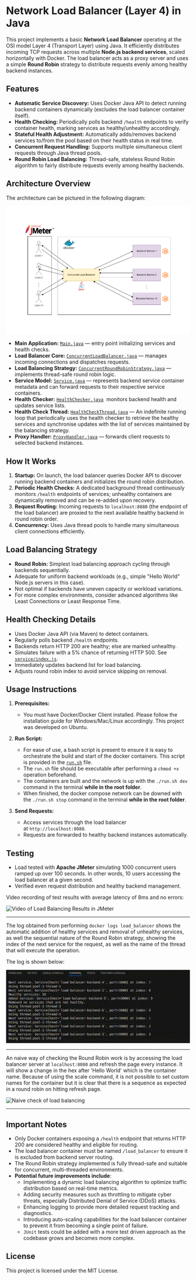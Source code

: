 # Network Load Balancer (Layer 4) in Java

This project implements a basic **Network Load Balancer** operating at the OSI model Layer 4 (Transport Layer) using Java. It efficiently distributes incoming TCP requests across multiple **Node.js backend services**, scaled horizontally with Docker. The load balancer acts as a proxy server and uses a simple **Round Robin** strategy to distribute requests evenly among healthy backend instances.

## Features

- **Automatic Service Discovery:** Uses Docker Java API to detect running backend containers dynamically (excludes the load balancer container itself).
- **Health Checking:** Periodically polls backend `/health` endpoints to verify container health, marking services as healthy/unhealthy accordingly.
- **Stateful Health Adjustment:** Automatically adds/removes backend services to/from the pool based on their health status in real time.
- **Concurrent Request Handling:** Supports multiple simultaneous client requests through Java thread pools.
- **Round Robin Load Balancing:** Thread-safe, stateless Round Robin algorithm to fairly distribute requests evenly among healthy backends.

## Architecture Overview

The architecture can be pictured in the following diagram:

![Architecture diagram of load balancer](/resources/load-balancer-architecture.png)

- **Main Application:** [`Main.java`](balancer/src/main/java/com/baitan/Main.java) — entry point initializing services and health checks.
- **Load Balancer Core:** [`ConcurrentLoadBalancer.java`](balancer/src/main/java/com/baitan/balancer/ConcurrentLoadBalancer.java) — manages incoming connections and dispatches requests.
- **Load Balancing Strategy:** [`ConcurrentRoundRobinStrategy.java`](balancer/src/main/java/com/baitan/balancer/strategy/ConcurrentRoundRobinStrategy.java) — implements thread-safe round robin logic.
- **Service Model:** [`Service.java`](balancer/src/main/java/com/baitan/balancer/Service.java) — represents backend service container metadata and can forward requests to their respective service containers.
- **Health Checker:** [`HealthChecker.java`](balancer/src/main/java/com/baitan/balancer/health/HealthChecker.java)  monitors backend health and updates service lists.
- **Health Check Thread:** [`HealthCheckThread.java`](balancer/src/main/java/com/baitan/balancer/health/HealthCheckThread.java) — An indefinite running loop that periodically uses the health checker to retrieve the healthy services and synchronise updates with the list of services maintained by the balancing strategy.
- **Proxy Handler:** [`ProxyHandler.java`](balancer/src/main/java/com/baitan/balancer/handlers/) — forwards client requests to selected backend instances.

## How It Works

1. **Startup:** On launch, the load balancer queries Docker API to discover running backend containers and initializes the round robin distribution.
2. **Periodic Health Checks:** A dedicated background thread continuously monitors `/health` endpoints of services; unhealthy containers are dynamically removed and can be re-added upon recovery.
3. **Request Routing:** Incoming requests to `localhost:8080` (the endpoint of the load balancer) are proxied to the next available healthy backend in round robin order.
4. **Concurrency:** Uses Java thread pools to handle many simultaneous client connections efficiently.

## Load Balancing Strategy

- **Round Robin:** Simplest load balancing approach cycling through backends sequentially.
- Adequate for uniform backend workloads (e.g., simple "Hello World" Node.js servers in this case).
- Not optimal if backends have uneven capacity or workload variations.
- For more complex environments, consider advanced algorithms like Least Connections or Least Response Time.

## Health Checking Details

- Uses Docker Java API (via Maven) to detect containers.
- Regularly polls backend `/health` endpoints.
- Backends return HTTP 200 are healthy; else are marked unhealthy.
- Simulates failure with a 5% chance of returning HTTP 500. See [`service/index.js`](service/index.js).
- Immediately updates backend list for load balancing.
- Adjusts round robin index to avoid service skipping on removal.

## Usage Instructions

1. **Prerequisites:**

   - You must have Docker/Docker Client installed. Please follow the installation guide for Windows/Mac/Linux accordingly. This project was developed on Ubuntu.

2. **Run Script:**
   - For ease of use, a bash script is present to ensure it is easy to orchestrate the build and start of the docker containers. This script is provided in the [`run.sh`](/run.sh) file.
   - The `run.sh` file should be executable after performing a `chmod +x` operation beforehand.
   - The containers are built and the network is up with the `./run.sh dev` command in the terminal **while in the root folder**.
   - When finished, the docker compose network can be downed with the `./run.sh stop` command in the terminal **while in the root folder**.
3. **Send Requests:**

   - Access services through the load balancer at `http://localhost:8080`.
   - Requests are forwarded to healthy backend instances automatically.

## Testing

- Load tested with **Apache JMeter** simulating 1000 concurrent users ramped up over 100 seconds. In other words, 10 users accessing the load balancer at a given second.
- Verified even request distribution and healthy backend management.

Video recording of test results with average latency of 8ms and no errors:

![Video of Load Balancing Results in JMeter](/resources/load-balancer-jmeter-test-results.gif)

---

The log obtained from performing `docker logs load_balancer` shows the automatic addition of healthy services and removal of unhealthy services, as well the sequential nature of the Round Robin strategy, showing the index of the next service for the request, as well as the name of the thread that will execute the operation.

The log is shown below:

![Log of the load balancer](resources/load-balancer-log.gif)

---

An naive way of checking the Round Robin work is by accessing the load balancer server at `localhost:8080` and refresh the page every instance. It will show a change in the hex after 'Hello World' which is the container name. Because of using the scale command, it is not possible to set custom names for the container but it is clear that there is a sequence as expected in a round robin on hitting refresh page.

![Naive check of load balancing](resources/load-balancer-naive-check.gif)

---

## Important Notes

- Only Docker containers exposing a `/health` endpoint that returns HTTP 200 are considered healthy and eligible for routing.
- The load balancer container must be named `/load_balancer` to ensure it is excluded from backend server routing.
- The Round Robin strategy implemented is fully thread-safe and suitable for concurrent, multi-threaded environments.
- **Potential future improvements include**:
  - Implementing a dynamic load balancing algorithm to optimize traffic distribution based on real-time metrics.
  - Adding security measures such as throttling to mitigate cyber threats, especially Distributed Denial of Service (DDoS) attacks.
  - Enhancing logging to provide more detailed request tracking and diagnostics.
  - Introducing auto-scaling capabilities for the load balancer container to prevent it from becoming a single point of failure.
  - `JUnit` tests could be added with a more test driven approach as the codebase grows and becomes more complex.

## License

This project is licensed under the MIT License.
